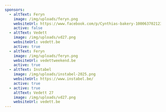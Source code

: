```yaml
---
sponsors:
  - altText: Feryn
    image: /img/uploads/feryn.png
    websiteUrl: https://www.facebook.com/p/Cynthias-bakery-100063702123669/
    active: false
  - altText: Vedett
    image: /img/uploads/vd27.png
    websiteUrl: vedett.be
    active: true
  - altText: Feryn
    image: /img/uploads/feryn.png
    websiteUrl: vedettweekend.be
    active: true
  - altText: Instabel
    image: /img/uploads/instabel-2025.png
    websiteUrl: https://www.instabel.be/
    active: true
  - active: true
    altText: Vedett 27
    image: /img/uploads/vd27.png
    websiteUrl: vedett.be
---
```

